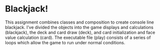 # **Blackjack!**
This assignment combines classes and composition to create console line blackjack. I've divided the objects into the game displays and calculations (blackjack), the deck and card draw (deck), and card initialization and face value calculation (card). The executable file (play) consists of a series of loops which allow the game to run under normal conditions.
